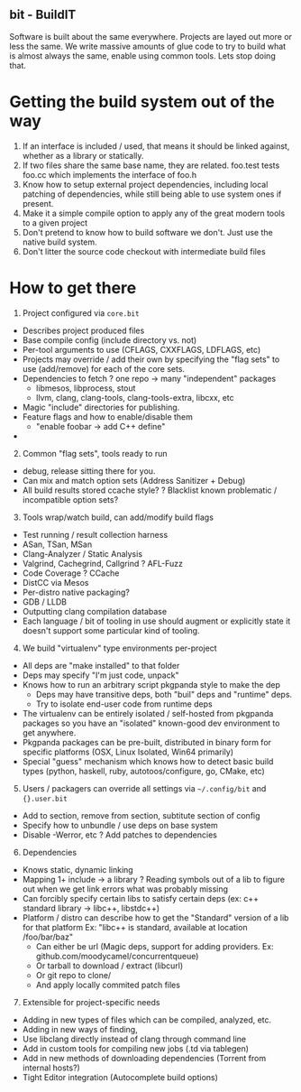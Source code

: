 bit - BuildIT
--------------

Software is built about the same everywhere. Projects are layed out more or less the same. We write massive amounts of glue code to try to build what is almost always the same, enable using common tools. Lets stop doing that.

# Getting the build system out of the way

1. If an interface is included / used, that means it should be linked against, whether as a library or statically.
1. If two files share the same base name, they are related. foo.test tests foo.cc which implements the interface of foo.h
1. Know how to setup external project dependencies, including local patching of dependencies, while still being able to use system ones if present.
1. Make it a simple compile option to apply any of the great modern tools to a given project
1. Don't pretend to know how to build software we don't. Just use the native build system.
1. Don't litter the source code checkout with intermediate build files

# How to get there

1. Project configured via `core.bit`
  - Describes project produced files
  - Base compile config (include directory vs. not)
  - Per-tool arguments to use (CFLAGS, CXXFLAGS, LDFLAGS, etc)
  - Projects may override / add their own by specifying the "flag sets" to use (add/remove) for each
    of the core sets.
  - Dependencies to fetch
  ? one repo -> many "independent" packages
    - libmesos, libprocess, stout
    - llvm, clang, clang-tools, clang-tools-extra, libcxx, etc
  - Magic "include" directories for publishing.
  - Feature flags and how to enable/disable them
    - "enable foobar -> add C++ define"
  -
2. Common "flag sets", tools ready to run
  - debug, release sitting there for you.
  - Can mix and match option sets (Address Sanitizer + Debug)
  - All build results stored ccache style?
  ? Blacklist known problematic / incompatible option sets?
3. Tools wrap/watch build, can add/modify build flags
  - Test running / result collection harness
  - ASan, TSan, MSan
  - Clang-Analyzer / Static Analysis
  - Valgrind, Cachegrind, Callgrind
  ? AFL-Fuzz
  - Code Coverage
  ? CCache
  - DistCC via Mesos
  - Per-distro native packaging?
  - GDB / LLDB
  - Outputting clang compilation database
  - Each language / bit of tooling in use should augment or explicitly state it doesn't support some particular kind of tooling.
4. We build "virtualenv" type environments per-project
  - All deps are "make installed" to that folder
  - Deps may specify "I'm just code, unpack"
  - Knows how to run an arbitrary script pkgpanda style to make the dep
    - Deps may have transitive deps, both "buil" deps and "runtime" deps.
    - Try to isolate end-user code from runtime deps
  - The virtualenv can be entirely isolated / self-hosted from pkgpanda packages
    so you have an "isolated" known-good dev environment to get anywhere.
  - Pkgpanda packages can be pre-built, distributed in binary form for specific
    platforms (OSX, Linux Isolated, Win64 primarily)
  - Special "guess" mechanism which knows how to detect basic build types (python, haskell, ruby, autotoos/configure, go, CMake, etc)
5. Users / packagers can override all settings via `~/.config/bit` and `{}.user.bit`
  - Add to section, remove from section, subtitute section of config
  - Specify how to unbundle / use deps on base system
  - Disable -Werror, etc
  ? Add patches to dependencies
6. Dependencies
  - Knows static, dynamic linking
  - Mapping 1+ include -> a library
  ? Reading symbols out of a lib to figure out when we get link errors what was probably missing
  - Can forcibly specify certain libs to satisfy certain deps (ex: c++ standard library -> libc++, libstdc++)
  - Platform / distro can describe how to get the "Standard" version of a lib for that platform
    Ex: "libc++ is standard, available at location /foo/bar/baz"
    - Can either be url (Magic deps, support for adding providers. Ex: github.com/moodycamel/concurrentqueue)
    - Or tarball to download / extract (libcurl)
    - Or git repo to clone/
    - And apply locally commited patch files
7. Extensible for project-specific needs
  - Adding in new types of files which can be compiled, analyzed, etc.
  - Adding in new ways of finding,
  - Use libclang directly instead of clang through command line
  - Add in custom tools for compiling new jobs (.td via tablegen)
  - Add in new methods of downloading dependencies (Torrent from internal hosts?)
  - Tight Editor integration (Autocomplete build options)
